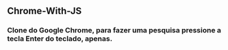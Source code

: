 ## Chrome-With-JS
### Clone do Google Chrome, para fazer uma pesquisa pressione a tecla Enter do teclado, apenas. 
